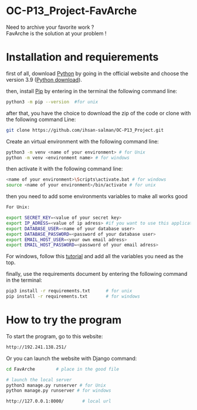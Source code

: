 # OC-P13_Project-FavArche  

Need to archive your favorite work ?  
FavArche is the solution at your problem !

#  Installation and requierements 

first of all, download [Python](https://www.python.org/) by going in the official website and choose the version 3.9 ([Python download](https://www.python.org/downloads/)).

then, install [Pip](https://pypi.org/project/pip/) by entering in the terminal the following command line:
```bash
python3 -m pip --version  #for unix
```
after that, you have the choice to download the zip of the code or clone with the following command Line:
```bash
git clone https://github.com/ihsan-salman/OC-P13_Project.git
```
Create an virtual environment with the following command line:
```bash
python3 -m venv <name of your environment> # for Unix
python -m venv <environment name> # for windows
```
then activate it with the following command line:
```bash
<name of your environment>\Scripts\activate.bat # for windows
source <name of your environment>/bin/activate # for unix
```
then you need to add some environments variables to make all works good
```bash
For Unix:

export SECRET_KEY=<value of your secret key>
export IP_ADRESS=<value of ip adress> #if you want to use this application with you own server
export DATABASE_USER=<name of your database user>
export DATABASE_PASSWORD=<password of your database user>
export EMAIL_HOST_USER=<your own email adress>
export EMAIL_HOST_PASSWORD=<password of your email adress>
```
For windows, follow this [tutorial](https://phoenixnap.com/kb/windows-set-environment-variable) and add all the variables you need as the top.

finally, use the requirements document by entering the following command in the terminal:
```bash
pip3 install -r requirements.txt      # for unix
pip install -r requirements.txt       # for windows
```

# How to try the program

To start the program, go to this website:
```bash
http://192.241.138.251/
```

Or you can launch the website with Django command:
```bash
cd FavArche        # place in the good file

# launch the local server
python3 manage.py runserver # for Unix
python manage.py runserver # for windows

http://127.0.0.1:8000/       # local url
```
